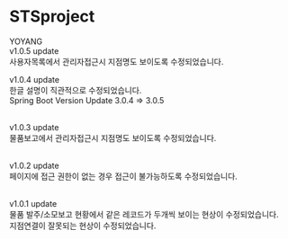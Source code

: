 # STSproject
YOYANG<br/>
v1.0.5 update<br/>
사용자목록에서 관리자접근시 지점명도 보이도록 수정되었습니다.<br/>

v1.0.4 update<br/>
한글 설명이 직관적으로 수정되었습니다.<br/>
Spring Boot Version Update 3.0.4 => 3.0.5<br/><br/>

v1.0.3 update<br/>
물품보고에서 관리자접근시 지점명도 보이도록 수정되었습니다. <br/><br/>

v1.0.2 update<br/>
페이지에 접근 권한이 없는 경우 접근이 불가능하도록 수정되었습니다.<br/><br/>

v1.0.1 update<br/>
물품 발주/소모보고 현황에서 같은 레코드가 두개씩 보이는 현상이 수정되었습니다.<br/>
지점연결이 잘못되는 현상이 수정되었습니다.
